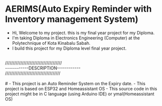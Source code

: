 # AERIMS(Auto Expiry Reminder with Inventory management System)
- Hi, Welcome to my project. this is my final year project for my Diploma.
- I'm taking Diploma in Electronics Engineering (Computer) at the Polytechnique of Kota Kinabalu Sabah.
- I build this project for my Diploma level final year project.

<br> 
///////////////////////////////////// <br> 
------------DESCRIPTION------------   <br> 
//////////////////////////////////// <br> 



<br>
# 
- This project is an Auto Reminder System on the Expiry date.
- This project is based on ESP32 and Homeassistant OS
- This source code in this project might be in C language (using Arduino IDE) or ymal(Homeassistant OS)

